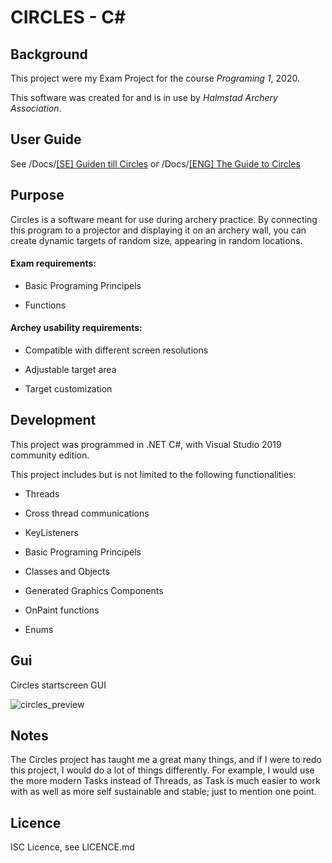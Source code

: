 # CIRCLES - C#

## Background

This project were my Exam Project for the course *Programing 1*, 2020.

This software was created for and is in use by *Halmstad Archery Association*. 

## User Guide

See /Docs/[[SE] Guiden till Circles](https://github.com/VulpesPaw/Circles/blob/master/Docs/Guideen%20till%20Circles.pdf)  or /Docs/[[ENG] The Guide to Circles](https://github.com/VulpesPaw/Circles/blob/master/Docs/GuideToCirclesEng.docx)

## Purpose

Circles is a software meant for use during archery practice. By connecting this program to a projector and displaying it on an archery wall, you can create dynamic targets of random size, appearing in random locations.

#### Exam requirements:

- Basic Programing Principels

- Functions 

#### Archey usability requirements:

- Compatible with different screen resolutions

- Adjustable target area

- Target customization

## Development

This project was programmed in .NET C#, with Visual Studio 2019 community edition.

This project includes but is not limited to the following functionalities:

- Threads

- Cross thread communications

- KeyListeners

- Basic Programing Principels

- Classes and Objects

- Generated Graphics Components

- OnPaint functions

- Enums

## Gui

Circles startscreen GUI

![circles_preview](https://user-images.githubusercontent.com/63596133/189150922-d2f01411-9b98-491c-a72a-4eb6e2d66f52.png)

## Notes

The Circles project has taught me a great many things, and if I were to redo this project, I would do a lot of things differently. For example, I would use the more modern Tasks instead of Threads,  as Task is much easier to work with as well as more self sustainable and stable; just to mention one point.

## Licence

ISC Licence, see LICENCE.md
